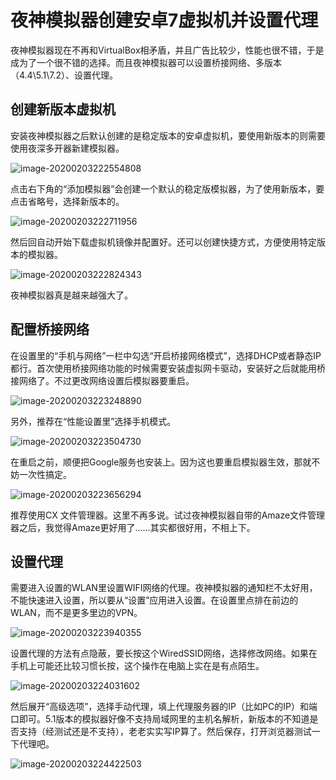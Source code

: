 # 夜神模拟器创建安卓7虚拟机并设置代理

夜神模拟器现在不再和VirtualBox相矛盾，并且广告比较少，性能也很不错，于是成为了一个很不错的选择。而且夜神模拟器可以设置桥接网络、多版本（4.4\5.1\7.2）、设置代理。

## 创建新版本虚拟机

安装夜神模拟器之后默认创建的是稳定版本的安卓虚拟机，要使用新版本的则需要使用夜深多开器新建模拟器。

![image-20200203222554808](夜神模拟器创建安卓7虚拟机并设置代理.assets/image-20200203222554808.png)

点击右下角的“添加模拟器”会创建一个默认的稳定版模拟器，为了使用新版本，要点击省略号，选择新版本的。

![image-20200203222711956](夜神模拟器创建安卓7虚拟机并设置代理.assets/image-20200203222711956.png)

然后回自动开始下载虚拟机镜像并配置好。还可以创建快捷方式，方便使用特定版本的模拟器。

![image-20200203222824343](夜神模拟器创建安卓7虚拟机并设置代理.assets/image-20200203222824343.png)

夜神模拟器真是越来越强大了。

## 配置桥接网络

在设置里的“手机与网络”一栏中勾选“开启桥接网络模式”，选择DHCP或者静态IP都行。首次使用桥接网络功能的时候需要安装虚拟网卡驱动，安装好之后就能用桥接网络了。不过更改网络设置后模拟器要重启。

![image-20200203223248890](夜神模拟器创建安卓7虚拟机并设置代理.assets/image-20200203223248890.png)

另外，推荐在“性能设置里”选择手机模式。

![image-20200203223504730](夜神模拟器创建安卓7虚拟机并设置代理.assets/image-20200203223504730.png)

在重启之前，顺便把Google服务也安装上。因为这也要重启模拟器生效，那就不妨一次性搞定。

![image-20200203223656294](夜神模拟器创建安卓7虚拟机并设置代理.assets/image-20200203223656294.png)

推荐使用CX 文件管理器。这里不再多说。试过夜神模拟器自带的Amaze文件管理器之后，我觉得Amaze更好用了……其实都很好用，不相上下。

## 设置代理

需要进入设置的WLAN里设置WIFI网络的代理。夜神模拟器的通知栏不太好用，不能快速进入设置，所以要从“设置”应用进入设置。在设置里点排在前边的WLAN，而不是更多里边的VPN。

![image-20200203223940355](夜神模拟器创建安卓7虚拟机并设置代理.assets/image-20200203223940355.png)

设置代理的方法有点隐蔽，要长按这个WiredSSID网络，选择修改网络。如果在手机上可能还比较习惯长按，这个操作在电脑上实在是有点陌生。

![image-20200203224031602](夜神模拟器创建安卓7虚拟机并设置代理.assets/image-20200203224031602.png)

然后展开“高级选项”，选择手动代理，填上代理服务器的IP（比如PC的IP）和端口即可。5.1版本的模拟器好像不支持局域网里的主机名解析，新版本的不知道是否支持（经测试还是不支持），老老实实写IP算了。然后保存，打开浏览器测试一下代理吧。

![image-20200203224422503](夜神模拟器创建安卓7虚拟机并设置代理.assets/image-20200203224422503.png)